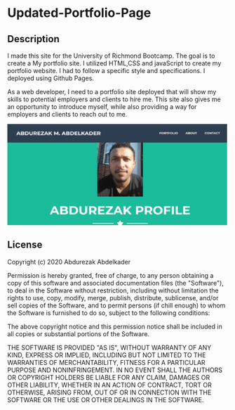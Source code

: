 # Updated-Portfolio-Page
## Description
I made this site for the University of Richmond Bootcamp. The goal is to create a My portfolio site. I utilized HTML,CSS and javaScript to create my portfolio website. I had to follow a specific style and specifications. I deployed using Github Pages.

As a web developer, I need to a portfolio site deployed that will show my skills to potential employers and clients to hire me. This site also gives me an opportunity to introduce myself, while also providing a way for employers and clients to reach out to me.

![alternativetext](assets/img/prof.jpg)

## License
Copyright (c) 2020 Abdurezak Abdelkader

Permission is hereby granted, free of charge, to any person obtaining a copy of this software and associated documentation files (the "Software"), to deal in the Software without restriction, including without limitation the rights to use, copy, modify, merge, publish, distribute, sublicense, and/or sell copies of the Software, and to permit persons (if chill enough) to whom the Software is furnished to do so, subject to the following conditions:

The above copyright notice and this permission notice shall be included in all copies or substantial portions of the Software.

THE SOFTWARE IS PROVIDED "AS IS", WITHOUT WARRANTY OF ANY KIND, EXPRESS OR IMPLIED, INCLUDING BUT NOT LIMITED TO THE WARRANTIES OF MERCHANTABILITY, FITNESS FOR A PARTICULAR PURPOSE AND NONINFRINGEMENT. IN NO EVENT SHALL THE AUTHORS OR COPYRIGHT HOLDERS BE LIABLE FOR ANY CLAIM, DAMAGES OR OTHER LIABILITY, WHETHER IN AN ACTION OF CONTRACT, TORT OR OTHERWISE, ARISING FROM, OUT OF OR IN CONNECTION WITH THE SOFTWARE OR THE USE OR OTHER DEALINGS IN THE SOFTWARE.